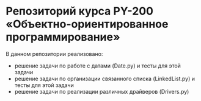 # Репозиторий курса PY-200 «Объектно-ориентированное программирование»

В данном репозитории реализовано:
- решение задачи по работе с датами (Date.py) и тесты для этой задачи
- решение задачи по организации связанного списка (LinkedList.py) и тесты для этой задачи
- решение задачи по реализации различных драйверов (Drivers.py)

